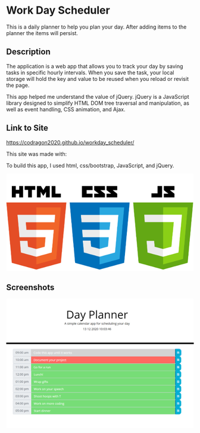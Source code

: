 # Work Day Scheduler

This is a daily planner to help you plan your day. After adding items to the planner the items will persist.

## Description

The application is a web app that allows you to track your day by saving tasks in specific hourly intervals. When you save the task, your local storage will hold the key and value to be reused when you reload or revisit the page. 

This app helped me understand the value of jQuery. jQuery is a JavaScript library designed to simplify HTML DOM tree traversal and manipulation, as well as event handling, CSS animation, and Ajax. 

## Link to Site

https://codragon2020.github.io/workday_scheduler/

This site was made with:

To build this app, I used html, css/bootstrap, JavaScript, and jQuery. 

![tech stack](./images/html-css-js.png)

## Screenshots

![day planner](./images/DayPlanner.png)